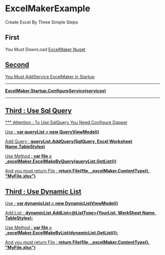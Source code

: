 # ExcelMakerExample
Create Excel By Three Simple Steps

<h2>First</h2>
<p>You Must DownLoad  <a href="https://www.nuget.org/packages/ExcelMaker">ExcelMaker Nuget </P>
<h2>Second</h2>
<p>You Must AddService ExcelMaker in Startup</p>
<hr/>
<b>ExcelMaker.Startup.ConfigureService(services)</b>
<hr/>
<h2>Third : Use Sql Query</h2>
<p>*** Attention : To Use SqlQuery You Need Configure Dapper </p>
<p>Use : <b>var queryList = new QueryViewModel()</b></p>
<p>Add Query : <b>queryList.AddQuery(SqlQuery, Excel Worksheet Name,TableStyles)</b></p>
<p>Use Method : <b>var file = _excelMaker.ExcelMakeByQuery(queryList.GetList())</b></p>
<p>And you must return File : <b>return File(file, _excelMaker.ContentType(), "MyFile.xlsx")</b></p>
<h2>Third : Use Dynamic List</h2>
<p>Use : <b>var dynamicList = new DynamicListViewModel()</b></p>
<p>Add List : <b>dynamicList.AddList<@ListType>(YourList, WorkSheet Name, TableStyles);</b></p>
<p>Use Method : <b>var file = _excelMaker.ExcelMakeByList(dynamicList.GetList());</b></p>
<p>And you must return File : <b>return File(file, _excelMaker.ContentType(), "MyFile.xlsx")</b></p>
